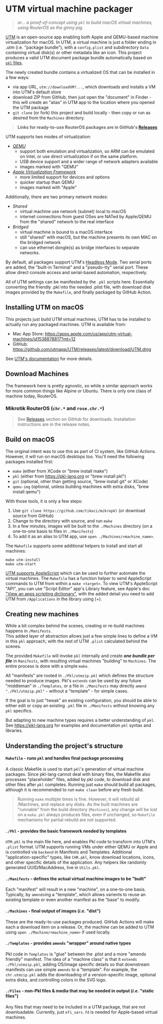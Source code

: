 
# UTM virtual machine packager

> _or... a proof-of-concept using `pkl` to build macOS virtual machines, using RouterOS as the ginny pig._

[UTM](https://mac.getutm.app) is an open-source app enabling both Apple and QEMU-based machine virtualization for macOS.  In UTM, a virtual machine is just a folder ending in .utm (i.e. "package bundle"), with
a `config.plist` and subdirectory `Data` containing virtual disk(s) or other metadata like an icon.
This project produces a valid UTM document package bundle automatically based on [`pkl` files](https://pkl-lang.org).

The newly created bundle contains a virtualized OS that can be installed in a few ways:
  * via app URL, `utm://downloadVM?...`, which downloads and installs a VM into UTM's default store
  * download ZIP from GitHub, then just open the "document" in Finder -  this will create an "alias" in UTM app to the location where you opened the UTM package
  * `git clone` (or fork) this project and build locally - then copy or run as desired from the `Machines` directory. 


> **Links for ready-to-use RouterOS packages are in GitHub's [Releases](https://github.com/tikoci/mikropkl/releases)**

UTM supports two modes of virtualization:
  * [_QEMU_](https://docs.getutm.app/settings-qemu/settings-qemu/)
    - support both emulation and virtualization, so ARM can be emulated on Intel, or use direct virtualization if on the same platform.
    - USB device support and a wider range of network adapters available
    - images marked with "QEMU"
  * [_Apple Virtualization Framework_](https://docs.getutm.app/settings-apple/settings-apple/)
    - more limited support for devices and options
    - quicker startup than QEMU
    - images marked with "Apple" 

Additionally, there are two primary network modes:
  * _Shared_
    - virtual machine use network (subnet) local to macOS
    - internet connections from guest OSes are NATed by Apple/QEMU from the "shared" network to the real interface 
  * _Bridged_
    - virtual machine is bound to a macOS interface
    - still "shared" with macOS, but the machine presents its own MAC on the bridged network
    - can use ethernet dongle(s) as bridge interfaces to separate networks.

By default, all packages support UTM's [Headless Mode](https://docs.getutm.app/advanced/headless/). Two serial ports are added, the "built-in Terminal" and a "pseudo-tty" serial port.  These allow direct console access and serial-based automation, respectively.

All of UTM settings can be manifested by the `.pkl` scripts here. Essentially converting the friendly .pkl into the needed .plist file, with download disk images provided by the `Makefile`, and finally packaged by GitHub Action.  

## Installing UTM on macOS

This projects just build _UTM_ virtual machines, UTM has to be installed to actually run any packaged machines.
UTM is available from:
  * Mac App Store:  https://apps.apple.com/us/app/utm-virtual-machines/id1538878817?mt=12
  * GitHub: https://github.com/utmapp/UTM/releases/latest/download/UTM.dmg

See [UTM's documentation](https://docs.getutm.app) for more details.

## Download Machines

The framework here is pretty agnostic, so while a similar approach works for more common things like Alpine or Ubuntu.  There is only one class of machine today, RouterOS.

### Mikrotik RouterOS (`chr.*` and `rose.chr.*`)
 
> See [Releases](https://github.com/tikoci/mikropkl/releases) section on GitHub for downloads.  Installation instructions are in the release notes.

## Build on macOS 

The original intent was to use this as part of CI system, like GitHub Actions.
However, it will run on macOS desktops too.  You'll need the following packages installed first:
  * `make` (either from XCode or "brew install make")
  * `pkl` (either from https://pkl-lang.org or "brew install pkl")
  * `git` (optional, other than getting source, "brew install git" or XCode)
  * `qemu-img` (optional, unless building machines with extra disks, "brew install qemu")

With those tools, it is only a few steps:
  1. Use `git clone https://github.com/tikoci/mikropkl` (or download source from GitHub)
  2. Change to the directory with source, and run `make`
  3. In a few minutes, images will be built to the `./Machines` directory (on a one-to-one basis to files in `./Manifests`)
  4. To add it as an alias to UTM app, use `open ./Machines/<machine_name>`.

The `Makefile` supports some additional helpers to install and start all machines:
```
make utm-install
make utm-start
```

[UTM supports AppleScript](https://docs.getutm.app/scripting/scripting/) which can be used to further automate the virtual machines.  The `Makefile` has a function helper to send AppleScript commands to UTM from within a `make <target>`.  To view UTM's AppleScript "API", you can use "Script Editor" app's Library feature, see Apple's doc ["View an apps scripting dictionary"](https://support.apple.com/guide/script-editor/view-an-apps-scripting-dictionary-scpedt1126/2.11/mac/15.0), with the added detail you need to add UTM from `/Applications` in the library using (+).


## Creating new machines

While a bit complex behind the scenes, creating or re-build machines happens in `/Manifests`.  
This added layer of abstraction allows just a few simple lines to define a VM in this `pkl` approach, with the rest of UTM `.plist` calculated behind the scenes.

The provided `Makefile` will invoke `pkl` internally and create **_one bundle per file_** in `Manifests`,
with resulting virtual machines "building" to `Machines`.  The entire process is done with a simple `make`. 

All "manifests" are rooted in `./Pkl/utmzip.pkl` which defines the structure needed to produce images.  Pkl's `extends` can be used by any future "middleman" in `./Templates`, or a file in `./Manifests` may directly `amend "./Pkl/utmzip.pkl"` - without a "template" - for simple cases. 

If the goal is to just "tweak" an existing configuration, you should be able to either edit or copy an existing `.pkl` file in `./Manifests` without knowing any `pkl` specifics.  

But adapting to new machine types requires a better understanding of `pkl`.  See https://pkl-lang.org for examples and documentation `pkl` syntax and libraries.


## Understanding the project's structure

#### `Makefile` - runs `pkl` and handles final package processing
A classic Makefile is used to start `pkl`'s generation of virtual machine packages.  Since pkl-lang cannot deal with binary files, the Makefile also processes "placeholder" files, added by pkl code, to download disk and other files after `pkl` completes.  Running just `make` should build all packages, although it is recommended to run `make clean` before any fresh build.


> Running `make` multiple times is fine. However, it will rebuild all /Machines, and replace any disks.
> As the built machines are "runnable" from the build directory (`Machines`), any change will be lost on a `make`.
> `pkl` always produces files, even if unchanged, so `Makefile` mechanisms for partial rebuild are not
> supported. 


#### `./Pkl` - provides the basic framework needed by templates 
`UTM.pkl` is the main file here, and enables Pkl code to transform into UTM's `.plist` format.
UTM supports running VMs under either QEMU or Apple and is controlled via `backend` in Manifests and Templates.
Additional "application-specific" types, like `CHR.pkl`, know
download locations, icons, and other specific details of the application.
Any helpers like randomly generated UUID/MacAddress, live in `Utils.pkl`.  

#### `./Manifests` - defines the actual virtual machine images to be "built"
Each "manifest" will result in a new "machine", on a one-to-one basis.  Typically, by `amends`ing a "template", which allows varients to reuse an existing template or even another manifest as the "base" to modify.

#### `./Machines` - final output of images (_i.e._ "dist")
These are the ready-to-use packages produced.  GitHub Actions will make each a download item on a release.  Or, the machine can be added to UTM using `open ./Machine/<machine_name>` if used locally.

#### `./Templates` - provides `amends` "wrapper" around native types
Pkl code in `Templates` is "glue" between the .plist and a more "amends friendly" manifest.  The idea of a "machine class" is that it `extends` `./Pkl/utmzip.pkl`, adding OS/image specific details so that downstream manifests can use simple `amends` to a "template". For example, the `chr.utmzip.pkl` adds the downloading of a version-specific image, optional extra disks, and controlling colors in the SVG logo. 

#### `./Files` - non-Pkl files & media that may be needed in output (_i.e._ "static files")
Any files that may need to be included in a UTM package, that are not downloadable.  Currently, just `efi_vars.fd` is needed for Apple-based virtual machines.

